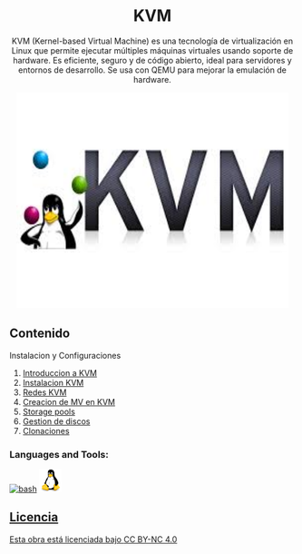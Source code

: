 <div align=center><h1>KVM</h1>
<p>KVM (Kernel-based Virtual Machine) es una tecnología de virtualización en Linux que permite ejecutar múltiples máquinas virtuales usando soporte de hardware. Es eficiente, seguro y de código abierto, ideal para servidores y entornos de desarrollo. Se usa con QEMU para mejorar la emulación de hardware.</p>
<img src="https://github.com/0Vinylo0/kvm/blob/main/img/images.jpeg" width="480" height="380"/>
</div>

## Contenido

Instalacion y Configuraciones

1. [Introduccion a KVM](doc/introduccion_kvm.md)
2. [Instalacion KVM](doc/instalacion_kvm.md)
3. [Redes KVM](doc/redes_kvm.md)
4. [Creacion de MV en KVM](doc/creacion_mv.md)
5. [Storage pools](doc/pools.md)
6. [Gestion de discos](doc/gestion_discos.md)
7. [Clonaciones](doc/clonaciones.md)

<h3 align="left">Languages and Tools:</h3>
<p align="left">  </a> <a href="https://www.gnu.org/software/bash/" target="_blank" rel="noreferrer"> <img src="https://www.vectorlogo.zone/logos/gnu_bash/gnu_bash-icon.svg" alt="bash" width="40" height="40"/></a> <a href="https://www.linux.org/" target="_blank" rel="noreferrer"> <img src="https://raw.githubusercontent.com/devicons/devicon/master/icons/linux/linux-original.svg" alt="linux" width="40" height="40"/>

## Licencia

<p xmlns:cc="http://creativecommons.org/ns#" >Esta obra está licenciada bajo <a href="https://creativecommons.org/licenses/by-nc/4.0/?ref=chooser-v1" target="_blank" rel="license noopener noreferrer" style="display:inline-block;">CC BY-NC 4.0<img style="height:22px!important;margin-left:3px;vertical-align:text-bottom;" src="https://mirrors.creativecommons.org/presskit/icons/cc.svg?ref=chooser-v1" alt=""><img style="height:22px!important;margin-left:3px;vertical-align:text-bottom;" <img style="altura: 22px!important;margin-left:3px;vertical-align:text-bottom;" src="https://mirrors.creativecommons.org/presskit/icons/nc.svg?ref=chooser-v1" alt=""><img style="altura: 22px!important;margin-left:3px;vertical-align:text-bottom;" src="https://mirrors.creativecommons.org/presskit/icons/nc.svg?ref=chooser-v1" alt=""></a></p>
